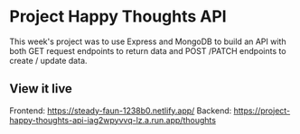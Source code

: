 # Project Happy Thoughts API

This week's project was to use Express and MongoDB to build an API with both GET request endpoints to return data and POST /PATCH endpoints to create / update data.

## View it live

Frontend: https://steady-faun-1238b0.netlify.app/
Backend: https://project-happy-thoughts-api-iag2wpyvvq-lz.a.run.app/thoughts
